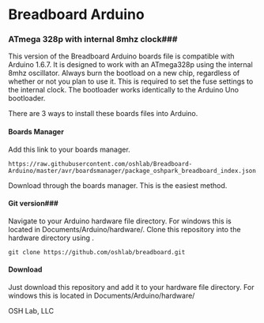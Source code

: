 # Breadboard Arduino
### ATmega 328p with internal 8mhz clock###

This version of the Breadboard Arduino boards file is compatible with Arduino 1.6.7. It is designed to work with an ATmega328p using the internal 8mhz oscillator. Always burn the bootload on a new chip, regardless of whether or not you plan to use it. This is required to set the fuse settings to the internal clock. The bootloader works identically to the Arduino Uno bootloader.

There are 3 ways to install these boards files into Arduino.


#### Boards Manager ####

Add this link to your boards manager. 

```
https://raw.githubusercontent.com/oshlab/Breadboard-Arduino/master/avr/boardsmanager/package_oshpark_breadboard_index.json
```
Download through the boards manager. This is the easiest method.

#### Git version###
Navigate to your Arduino hardware file directory. For windows this is located in Documents/Arduino/hardware/. Clone this repository into the hardware directory using .

```
git clone https://github.com/oshlab/breadboard.git
```

#### Download ####
Just download this repository and add it to your hardware file directory. For windows this is located in Documents/Arduino/hardware/



OSH Lab, LLC


